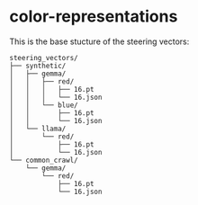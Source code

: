# color-representations


This is the base stucture of the steering vectors:

```
steering_vectors/
├── synthetic/
│   ├── gemma/
│   │   ├── red/
│   │   │   ├── 16.pt
│   │   │   └── 16.json
│   │   └── blue/
│   │       ├── 16.pt
│   │       └── 16.json
│   └── llama/
│       └── red/
│           ├── 16.pt
│           └── 16.json
└── common_crawl/
    └── gemma/
        └── red/
            ├── 16.pt
            └── 16.json
```
